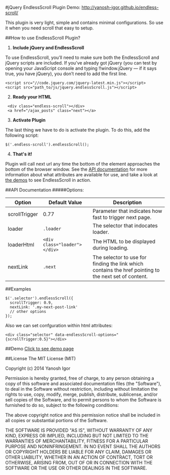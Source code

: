 #jQuery EndlessScroll Plugin
Demo: http://yanosh-igor.github.io/endless-scroll/

This plugin is very light, simple and contains minimal configurations. So use it when you need scroll that easy to setup.

##How to use EndlessScroll Plugin?
1. **Include jQuery and EndlessScroll**

  To use EndlessScroll, you’ll need to make sure both the EndlessScroll and jQuery scripts are included. If you’ve already got jQuery (you can test by opening your JavaScript console and typing !!window.jQuery — if it says true, you have jQuery), you don’t need to add the first line.

  ```
  <script src="//code.jquery.com/jquery-latest.min.js"></script>
  <script src="path_to/js/jquery.endlessScroll.js"></script>
  ```

2. **Ready your HTML**
  ```
   <div class="endless-scroll"></div>
   <a href="/ajax_posts" class="next"></a>
  ```
3.  **Activate Plugin**

  The last thing we have to do is activate the plugin. To do this, add the following script:
  ```
  $('.endless-scroll').endlessScroll();
  ```
4. **That's it!**
 
  Plugin will call next url any time the bottom of the element approaches the bottom of the browser window. See the [API documentation](https://github.com/yanosh-igor/endless-scroll/blob/master/README.md#api-documentation) for more information about what attributes are available for use, and take a look at [the demos](http://yanosh-igor.github.io/endless-scroll/) to see EndlessScroll in action.

##API Documentation
#####Options:

Option        | Default Value | Description
------------- | ------------- | -------------
scrollTrigger | 0.77 | Parameter that indicates how fast to trigger next page.
loader        | `.loader` | The selector that indocates loader.
loaderHtml    | `<div class="loader"></div>` | The HTML to be displayed during loading.
nextLink      | `.next` | The selector to use for finding the link which contains the href pointing to the next set of content. 

##Examples

```
$('.selector').endlessScroll({
  scrollTrigger: 0.9,
  nextLink: '.my-next-post-link'
  // other options
});
```
Also we can set confguration within html attributes:
```
<div class="selector" data-endlessScroll-options="{scrollTrigger:0.5}"></div>
```

##Demo
[Click to see demo page](http://yanosh-igor.github.io/endless-scroll/)


##License
The MIT License (MIT)

Copyright (c) 2014 Yanosh Igor

Permission is hereby granted, free of charge, to any person obtaining a copy
of this software and associated documentation files (the "Software"), to deal
in the Software without restriction, including without limitation the rights
to use, copy, modify, merge, publish, distribute, sublicense, and/or sell
copies of the Software, and to permit persons to whom the Software is
furnished to do so, subject to the following conditions:

The above copyright notice and this permission notice shall be included in
all copies or substantial portions of the Software.

THE SOFTWARE IS PROVIDED "AS IS", WITHOUT WARRANTY OF ANY KIND, EXPRESS OR
IMPLIED, INCLUDING BUT NOT LIMITED TO THE WARRANTIES OF MERCHANTABILITY,
FITNESS FOR A PARTICULAR PURPOSE AND NONINFRINGEMENT. IN NO EVENT SHALL THE
AUTHORS OR COPYRIGHT HOLDERS BE LIABLE FOR ANY CLAIM, DAMAGES OR OTHER
LIABILITY, WHETHER IN AN ACTION OF CONTRACT, TORT OR OTHERWISE, ARISING FROM,
OUT OF OR IN CONNECTION WITH THE SOFTWARE OR THE USE OR OTHER DEALINGS IN
THE SOFTWARE.
